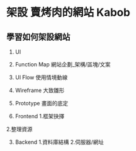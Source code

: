 # 架設 賣烤肉的網站 Kabob 

## 學習如何架設網站

1. UI
  1. Function Map
    網站企劃_架構/區塊/文案

  2. UI Flow
    使用情境動線

  3. Wireframe
    大致雛形

  4. Prototype 
    畫面的底定

2. Frontend
  1.框架抉擇

  2.整理資源

3. Backend
  1.資料庫結構
  2.伺服器/網址